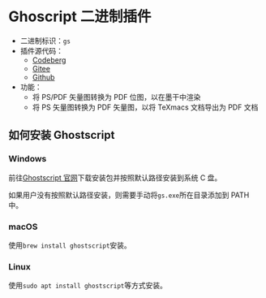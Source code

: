 # Ghoscript 二进制插件

- 二进制标识：`gs`
- 插件源代码：
  - [Codeberg](https://codeberg.org/XmacsLabs/mogan/src/branch/branch-1.2/TeXmacs/plugins/binary/progs/binary/gs.scm)
  - [Gitee](https://gitee.com/XmacsLabs/mogan/blob/branch-1.2/TeXmacs/plugins/binary/progs/binary/gs.scm)
  - [Github](https://github.com/XmacsLabs/mogan/blob/branch-1.2/TeXmacs/plugins/binary/progs/binary/gs.scm)
- 功能：
  - 将 PS/PDF 矢量图转换为 PDF 位图，以在墨干中渲染
  - 将 PS 矢量图转换为 PDF 矢量图，以将 TeXmacs 文档导出为 PDF 文档

## 如何安装 Ghostscript

### Windows

前往[Ghostscript 官网](https://www.ghostscript.com)下载安装包并按照默认路径安装到系统 C 盘。

如果用户没有按照默认路径安装，则需要手动将`gs.exe`所在目录添加到 PATH 中。

### macOS

使用`brew install ghostscript`安装。

### Linux

使用`sudo apt install ghostscript`等方式安装。
